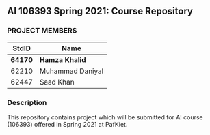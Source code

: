 ## AI 106393 Spring 2021: Course Repository ##

### PROJECT MEMBERS ###
StdID | Name
------------ | -------------
**64170** | **Hamza Khalid** <!--this is the group leader in bold-->
62210 | Muhammad Daniyal
62447 | Saad Khan
<!-- Replace name and student ids with acutally group member names and ids-->

### Description ###
This repository contains project which will be submitted for AI course (106393) offered in Spring 2021 at PafKiet.
